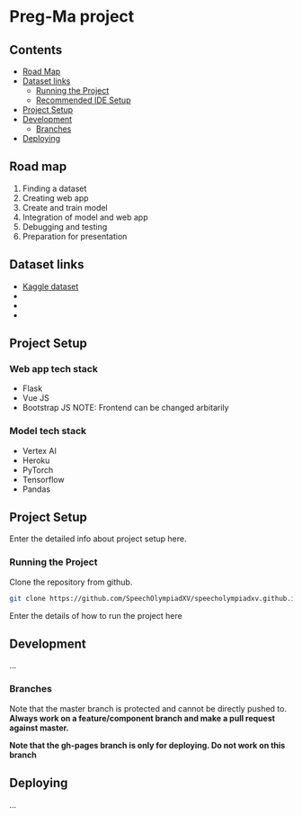# Preg-Ma project

## Contents

- [Road Map](#road-mapp)
- [Dataset links](#node-environment)
  - [Running the Project](#running-the-project)
  - [Recommended IDE Setup](#recommended-ide-setup)
- [Project Setup](#project-setup)
- [Development](#development)
  - [Branches](#branches)
- [Deploying](#deploying)


## Road map

1. Finding a dataset
2. Creating web app
3. Create and train model
4. Integration of model and web app
5. Debugging and testing
6. Preparation for presentation 

## Dataset links

* [Kaggle dataset](www.kaggle.com)
* 
*
*




## Project Setup
### Web app tech stack
* Flask
* Vue JS
* Bootstrap JS 
NOTE: Frontend can be changed arbitarily

### Model tech stack 
* Vertex AI
* Heroku 
* PyTorch
* Tensorflow
* Pandas

## Project Setup

Enter the detailed info about project setup here.

### Running the Project

Clone the repository from github.

```sh
git clone https://github.com/SpeechOlympiadXV/speecholympiadxv.github.io.git
```


Enter the details of how to run the project here
## Development

...

### Branches

Note that the master branch is protected and cannot be directly pushed to. **Always work on a 
feature/component branch and make a pull request against master.**

**Note that the gh-pages branch is only for deploying. Do not work on this branch**

## Deploying

...

